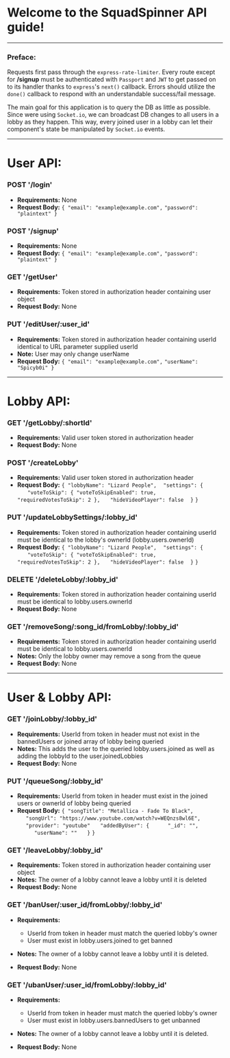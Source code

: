 # **Welcome to the SquadSpinner API guide!**
__  __
### Preface:
Requests first pass through the `express-rate-limiter`.
Every route except for **/signup** must be authenticated with `Passport` and `JWT` to get passed on to its handler thanks to `express`'s `next()` callback.
Errors should utilize the `done()` callback to respond with an understandable success/fail message.

The main goal for this application is to query the DB as little as possible.
Since were using `Socket.io`, we can broadcast DB changes to all users in a lobby as they happen.
This way, every joined user in a lobby can let their component's state be manipulated by `Socket.io` events.
__  __
# User API:

### POST '/login'
* __Requirements:__ None
* __Request Body:__
`{ "email": "example@example.com",`
`"password": "plaintext" }`

### POST '/signup'
* __Requirements:__ None
* __Request Body:__
`{ "email": "example@example.com",`
`"password": "plaintext" }`

### GET '/getUser'
* __Requirements:__ Token stored in authorization header containing user object
* __Request Body:__ None

### PUT '/editUser/:user_id'
* __Requirements:__ Token stored in authorization header containing userId identical to URL parameter supplied userId
* __Note:__ User may only change userName
* __Request Body:__
`{ "email": "example@example.com",`
`"userName": "Spicyb0i" }`

__ __
# Lobby API:

### GET '/getLobby/:shortId'
* __Requirements:__ Valid user token stored in authorization header
* __Request Body:__ None

### POST '/createLobby'
* __Requirements:__ Valid user token stored in authorization header
* __Request Body:__
`{ "lobbyName": "Lizard People",`
&nbsp;&nbsp;&nbsp;`"settings": {`
&nbsp;&nbsp;&nbsp;&nbsp;&nbsp;&nbsp;`"voteToSkip": { "voteToSkipEnabled": true, "requiredVotesToSkip": 2 },`
&nbsp;&nbsp;&nbsp;&nbsp;&nbsp;`"hideVideoPlayer": false`
&nbsp;&nbsp;&nbsp;`}`
`}`

### PUT '/updateLobbySettings/:lobby_id'
* __Requirements:__ Token stored in authorization header containing userId must be identical to the lobby's ownerId (lobby.users.ownerId)
* __Request Body:__
`{ "lobbyName": "Lizard People",`
&nbsp;&nbsp;&nbsp;`"settings": {`
&nbsp;&nbsp;&nbsp;&nbsp;&nbsp;&nbsp;`"voteToSkip": { "voteToSkipEnabled": true, "requiredVotesToSkip": 2 },`
&nbsp;&nbsp;&nbsp;&nbsp;&nbsp;`"hideVideoPlayer": false`
&nbsp;&nbsp;&nbsp;`}`
`}`

### DELETE '/deleteLobby/:lobby_id'
* __Requirements:__ Token stored in authorization header containing userId must be identical to lobby.users.ownerId
* __Request Body:__ None

### GET '/removeSong/:song_id/fromLobby/:lobby_id'
* __Requirements:__ Token stored in authorization header containing userId must be identical to lobby.users.ownerId
* __Notes:__ Only the lobby owner may remove a song from the queue
* __Request Body:__ None

__ __
# User & Lobby API:

### GET '/joinLobby/:lobby_id'
* __Requirements:__ UserId from token in header must not exist in the bannedUsers or joined array of lobby being queried
* __Notes:__ This adds the user to the queried lobby.users.joined as well as adding the lobbyId to the user.joinedLobbies
* __Request Body:__ None

### PUT '/queueSong/:lobby_id'
* __Requirements:__ UserId from token in header must exist in the joined users or ownerId of lobby being queried
* __Request Body:__
`{ "songTitle": "Metallica - Fade To Black",`
&nbsp;&nbsp;&nbsp;&nbsp;&nbsp;`"songUrl": "https://www.youtube.com/watch?v=WEQnzs8wl6E",`
&nbsp;&nbsp;&nbsp;&nbsp;&nbsp;`"provider": "youtube"`
&nbsp;&nbsp;&nbsp;&nbsp;&nbsp;`"addedByUser": {`
&nbsp;&nbsp;&nbsp;&nbsp;&nbsp;&nbsp;&nbsp;&nbsp;&nbsp;&nbsp;`"_id": "",`
&nbsp;&nbsp;&nbsp;&nbsp;&nbsp;&nbsp;&nbsp;&nbsp;&nbsp;&nbsp;`"userName": ""`
&nbsp;&nbsp;&nbsp;&nbsp;&nbsp;`}`
`}`

### GET '/leaveLobby/:lobby_id'
* __Requirements:__ Token stored in authorization header containing user object
* __Notes:__ The owner of a lobby cannot leave a lobby until it is deleted
* __Request Body:__ None

### GET '/banUser/:user_id/fromLobby/:lobby_id'
* __Requirements:__
  * UserId from token in header must match the queried lobby's owner
  * User must exist in lobby.users.joined to get banned

* __Notes:__ The owner of a lobby cannot leave a lobby until it is deleted.
* __Request Body:__ None

### GET '/ubanUser/:user_id/fromLobby/:lobby_id'
* __Requirements:__
  * UserId from token in header must match the queried lobby's owner
  * User must exist in lobby.users.bannedUsers to get unbanned

* __Notes:__ The owner of a lobby cannot leave a lobby until it is deleted.
* __Request Body:__ None
